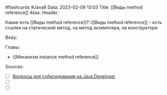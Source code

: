 #flashcards #Java8 
Data: 2023-02-09 13:03
Title: [[Виды method reference]]
Alias:
Header:

Какие есть [[Виды method reference]]?::[[Виды method reference]] – есть ссылки на статический метод, на метод экземпляра, на конструкторе.
<!--SR:!2023-03-14,3,150-->



Body:




Главы:
- [[Механизм instance method reference]]


Sources:
- [ ] [Вопросы для собеседования на Java Developer](https://github.com/enhorse/java-interview/blob/master/README.md#%D0%9E%D0%9E%D0%9F)
- [ ] []()
- [ ] []()
